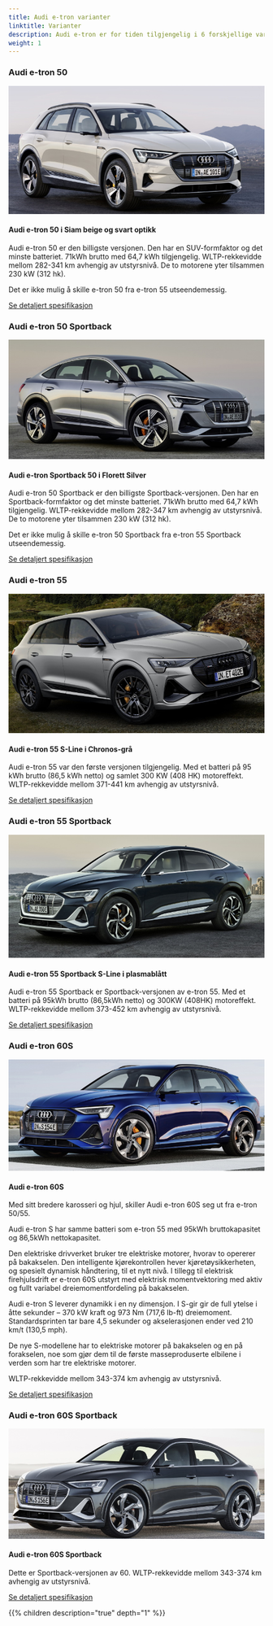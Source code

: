 ```yaml
---
title: Audi e-tron varianter
linktitle: Varianter
description: Audi e-tron er for tiden tilgjengelig i 6 forskjellige varianter. Her finner du hvilke som er tilgjengelige.
weight: 1
---
```

<!-- markdownlint-disable MD033 -->

### Audi e-tron 50

<figur>
    <a href="audi-e-tron-50.jpg">
        <img src="audi-e-tron-50s.jpg" alt="Audi e-tron 50 i Siam beige og svart optikk" title="Audi e-tron 50 i Siam beige og svart optikk">
    </a>
    <figcaption><h4>Audi e-tron 50 i Siam beige og svart optikk</h4></figcaption>
</figur>

Audi e-tron 50 er den billigste versjonen. Den har en SUV-formfaktor og det minste batteriet.
71kWh brutto med 64,7 kWh tilgjengelig. WLTP-rekkevidde mellom 282-341 km avhengig av utstyrsnivå. De to motorene yter tilsammen 230 kW (312 hk).

Det er ikke mulig å skille e-tron 50 fra e-tron 55 utseendemessig.

[Se detaljert spesifikasjon](/models/e-tron/specifications/#audi-e-tron-50)

### Audi e-tron 50 Sportback

<figur>
    <a href="audi-e-tron-50-sportback.jpg">
        <img src="audi-e-tron-50-sportbacks.jpg" alt="Audi e-tron Sportback 50 i Florett Silver" title="Audi e-tron Sportback 50 i Florett Silver">
    </a>
    <figcaption><h4>Audi e-tron Sportback 50 i Florett Silver</h4></figcaption>
</figur>

Audi e-tron 50 Sportback er den billigste Sportback-versjonen. Den har en Sportback-formfaktor og det minste batteriet.
71kWh brutto med 64,7 kWh tilgjengelig. WLTP-rekkevidde mellom 282-347 km avhengig av utstyrsnivå. De to motorene yter tilsammen 230 kW (312 hk).

Det er ikke mulig å skille e-tron 50 Sportback fra e-tron 55 Sportback utseendemessig.

[Se detaljert spesifikasjon](/models/e-tron/specifications/#audi-e-tron-50-sportback)

### Audi e-tron 55

<figur>
    <a href="audi-e-tron-55.jpg">
        <img src="audi-e-tron-55s.jpg" alt="Audi e-tron 55 S-Line i Chronos grå" title="Audi e-tron 55 S-Line i Chronos grå">
    </a>
    <figcaption><h4>Audi e-tron 55 S-Line i Chronos-grå</h4></figcaption>
</figur>

Audi e-tron 55 var den første versjonen tilgjengelig. Med et batteri på 95 kWh brutto (86,5 kWh netto) og samlet 300 KW (408 HK) motoreffekt.
WLTP-rekkevidde mellom 371-441 km avhengig av utstyrsnivå.

[Se detaljert spesifikasjon](/models/e-tron/specifications/#audi-e-tron-55)

### Audi e-tron 55 Sportback

<figur>
    <a href="audi-e-tron-55-sportback.jpg">
        <img src="audi-e-tron-55-sportbacks.jpg" alt="Audi e-tron 55 Sportback S-Line i plasmablå" title="Audi e-tron 55 Sportback S-Line i plasmablå">
    </a>
    <figcaption><h4>Audi e-tron 55 Sportback S-Line i plasmablått</h4></figcaption>
</figur>

Audi e-tron 55 Sportback er Sportback-versjonen av e-tron 55. Med et batteri på 95kWh brutto (86,5kWh netto) og 300KW (408HK) motoreffekt.
WLTP-rekkevidde mellom 373-452 km avhengig av utstyrsnivå.

[Se detaljert spesifikasjon](/models/e-tron/specifications/#audi-e-tron-55-sportback)

### Audi e-tron 60S

<figur>
    <a href="audi-e-tron-s.jpg">
        <img src="audi-e-tron-ss.jpg" alt="Audi e-tron 60S" title="Audi e-tron 60S">
    </a>
    <figcaption><h4>Audi e-tron 60S</h4></figcaption>
</figur>

Med sitt bredere karosseri og hjul, skiller Audi e-tron 60S seg ut fra e-tron 50/55.

Audi e-tron S har samme batteri som e-tron 55 med 95kWh bruttokapasitet og 86,5kWh nettokapasitet.

Den elektriske drivverket bruker tre elektriske motorer, hvorav to opererer på bakakselen. Den intelligente kjørekontrollen hever kjøretøysikkerheten, og spesielt dynamisk håndtering, til et nytt nivå. 
I tillegg til elektrisk firehjulsdrift er e-tron 60S utstyrt med elektrisk momentvektoring med aktiv og fullt variabel dreiemomentfordeling på bakakselen.

Audi e-tron S leverer dynamikk i en ny dimensjon. I S-gir gir de full ytelse i åtte sekunder – 370 kW kraft og 973 Nm (717,6 lb-ft) dreiemoment.
Standardsprinten tar bare 4,5 sekunder og akselerasjonen ender ved 210 km/t (130,5 mph).

De nye S-modellene har to elektriske motorer på bakakselen og en på forakselen, noe som gjør dem til de første masseproduserte elbilene i verden som har tre elektriske motorer.

WLTP-rekkevidde mellom 343-374 km avhengig av utstyrsnivå.

[Se detaljert spesifikasjon](/models/e-tron/specifications/#audi-e-tron-60s)

### Audi e-tron 60S Sportback

<figur>
    <a href="audi-e-tron-s-sportback.jpg">
        <img src="audi-e-tron-s-sportbacks.jpg" alt="Audi e-tron 60S Sportback" title="Audi e-tron 60S Sportback">
    </a>
    <figcaption><h4>Audi e-tron 60S Sportback</h4></figcaption>
</figur>

Dette er Sportback-versjonen av 60. WLTP-rekkevidde mellom 343-374 km avhengig av utstyrsnivå.

[Se detaljert spesifikasjon](/models/e-tron/specifications/#audi-e-tron-60s-sportback)

{{% children description="true" depth="1" %}}
